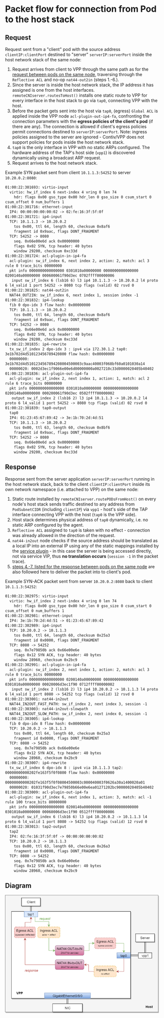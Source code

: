 # Packet flow for connection from Pod to the host stack

## Request

Request sent from a "client" pod with the source address `clientIP:clientPort`
destined to "server" `serverIP:serverPort` inside the host network stack
of the same node:

1. Request arrives from client to VPP through the same path as for
   the [request between pods on the same node][pod-to-pod-on-the-same-node],
   traversing through the `Reflective ACL` and no-op `nat44-out2in` (steps 1.-6.).
2. Since the server is inside the host network stack, the IP address it has
   assigned is one from the host interfaces. `remoteCNIserver.routesToHost()`
   installs one static route to VPP for every interface in the host stack
   to go via `tap0`,  connecting VPP with the host.
3. Before the packet gets sent into the host via `tap0`, (egress) `Global ACL`
   is applied inside the VPP node `acl-plugin-out-ip4-fa`, confronting the
   connection parameters with the **egress policies of the client's pod**
   (if there are any). The connection is allowed if client's egress policies
   permit connections destined to `serverIP:serverPort`.
   Note: ingress policies assigned to the server are ignored - Contiv/VPP
         does not support policies for pods inside the host network stack. 
4. `tap0` is the only interface in VPP with no static ARPs configured.
   The hardware address of the TAP's host side (`vpp1`) is discovered dynamically
   using a broadcast ARP request.  
5. Request arrives to the host network stack.    
 
Example SYN packet sent from client `10.1.1.3:54252` to server `10.20.0.2:8080`:
```
01:00:22:301693: virtio-input
  virtio: hw_if_index 6 next-index 4 vring 0 len 74
    hdr: flags 0x00 gso_type 0x00 hdr_len 0 gso_size 0 csum_start 0 csum_offset 0 num_buffers 1
01:00:22:301716: ethernet-input
  IP4: 00:00:00:00:00:02 -> 02:fe:16:3f:5f:0f
01:00:22:301721: ip4-input
  TCP: 10.1.1.3 -> 10.20.0.2
    tos 0x00, ttl 64, length 60, checksum 0x8af6
    fragment id 0x9aac, flags DONT_FRAGMENT
  TCP: 54252 -> 8080
    seq. 0x66e00e6d ack 0x00000000
    flags 0x02 SYN, tcp header: 40 bytes
    window 29200, checksum 0xc33d
01:00:22:301724: acl-plugin-in-ip4-fa
  acl-plugin: sw_if_index 6, next index 2, action: 2, match: acl 3 rule 0 trace_bits 00000000
  pkt info 0000000000000000 0301010a00000000 0000000000000000 0200140a00000000 000600061f90d3ec 0702ffff00000006
   input sw_if_index 6 (lsb16 6) l3 ip4 10.1.1.3 -> 10.20.0.2 l4 proto 6 l4_valid 1 port 54252 -> 8080 tcp flags (valid) 02 rsvd 0
01:00:22:301825: nat44-out2in
  NAT44_OUT2IN: sw_if_index 6, next index 1, session index -1
01:00:22:301832: ip4-lookup
  fib 0 dpo-idx 3 flow hash: 0x00000000
  TCP: 10.1.1.3 -> 10.20.0.2
    tos 0x00, ttl 64, length 60, checksum 0x8af6
    fragment id 0x9aac, flags DONT_FRAGMENT
  TCP: 54252 -> 8080
    seq. 0x66e00e6d ack 0x00000000
    flags 0x02 SYN, tcp header: 40 bytes
    window 29200, checksum 0xc33d
01:00:22:301835: ip4-rewrite
  tx_sw_if_index 2 dpo-idx 3 : ipv4 via 172.30.1.2 tap0: 3e1b702d4d510123456789420800 flow hash: 0x00000000
  00000000: 3e1b702d4d5101234567894208004500003c9aac40003f068bf60a0101030a14
  00000020: 0002d3ec1f9066e00e6d00000000a0027210c33d0000020405b40402
01:00:22:301836: acl-plugin-out-ip4-fa
  acl-plugin: sw_if_index 2, next index 1, action: 1, match: acl 2 rule 6 trace_bits 00000000
  pkt info 0000000000000000 0301010a00000000 0000000000000000 0200140a00000000 000200061f90d3ec 0502ffff00000002
   output sw_if_index 2 (lsb16 2) l3 ip4 10.1.1.3 -> 10.20.0.2 l4 proto 6 l4_valid 1 port 54252 -> 8080 tcp flags (valid) 02 rsvd 0
01:00:22:301839: tap0-output
  tap0
  IP4: 01:23:45:67:89:42 -> 3e:1b:70:2d:4d:51
  TCP: 10.1.1.3 -> 10.20.0.2
    tos 0x00, ttl 63, length 60, checksum 0x8bf6
    fragment id 0x9aac, flags DONT_FRAGMENT
  TCP: 54252 -> 8080
    seq. 0x66e00e6d ack 0x00000000
    flags 0x02 SYN, tcp header: 40 bytes
    window 29200, checksum 0xc33d
```

## Response

Response sent from the server application `serverIP:serverPort` running
in the host network stack, back to the client `clientIP:clientPort` inside its
own network namespace (i.e. attached to VPP) on the same node:

1. Static route installed by `remoteCNIserver.routePODsFromHost()` on every
   node's host stack sends traffic destined to any address from `PodSubnetCIDR`
   (including `clientIP`) via `vpp1` - host's side of the TAP interface connecting
   VPP with the host (`tap0` is the VPP side).
2. Host stack determines physical address of `tap0` dynamically, i.e. no static
   ARP configured by the agent.
3. `Reflective ACL` assigned to `tap0` is taken with no effect - connection was
   already allowed in the direction of the request.
4. `nat44-in2out` node checks if the source address should be translated
   as a local IP into an external IP using any of the static mappings installed
   by the [service plugin][services-dev-guide] - in this case the server is being
   accessed directly, not via service VIP, thus **no translation occurs**
   (`session -1` in the packet trace).
5. [steps 4.-7. listed for the response between pods on the same node][pod-to-pod-on-the-same-node]
   are also followed here to deliver the packet into to client's pod. 
    
Example SYN-ACK packet sent from server `10.20.0.2:8080` back to client
`10.1.1.3:54252`:
```
01:00:22:302975: virtio-input
  virtio: hw_if_index 2 next-index 4 vring 0 len 74
    hdr: flags 0x00 gso_type 0x00 hdr_len 0 gso_size 0 csum_start 0 csum_offset 0 num_buffers 1
01:00:22:302981: ethernet-input
  IP4: 3e:1b:70:2d:4d:51 -> 01:23:45:67:89:42
01:00:22:302989: ip4-input
  TCP: 10.20.0.2 -> 10.1.1.3
    tos 0x00, ttl 64, length 60, checksum 0x25a3
    fragment id 0x0000, flags DONT_FRAGMENT
  TCP: 8080 -> 54252
    seq. 0x7e79850b ack 0x66e00e6e
    flags 0x12 SYN ACK, tcp header: 40 bytes
    window 28960, checksum 0x2bc9
01:00:22:302991: acl-plugin-in-ip4-fa
  acl-plugin: sw_if_index 2, next index 1, action: 2, match: acl 3 rule 0 trace_bits 00000000
  pkt info 0000000000000000 0200140a00000000 0000000000000000 0301010a00000000 00020006d3ec1f90 0712ffff00000002
   input sw_if_index 2 (lsb16 2) l3 ip4 10.20.0.2 -> 10.1.1.3 l4 proto 6 l4_valid 1 port 8080 -> 54252 tcp flags (valid) 12 rsvd 0
01:00:22:303001: nat44-in2out
  NAT44_IN2OUT_FAST_PATH: sw_if_index 2, next index 3, session -1
01:00:22:303003: nat44-in2out-slowpath
  NAT44_IN2OUT_SLOW_PATH: sw_if_index 2, next index 0, session -1
01:00:22:303005: ip4-lookup
  fib 0 dpo-idx 8 flow hash: 0x00000000
  TCP: 10.20.0.2 -> 10.1.1.3
    tos 0x00, ttl 64, length 60, checksum 0x25a3
    fragment id 0x0000, flags DONT_FRAGMENT
  TCP: 8080 -> 54252
    seq. 0x7e79850b ack 0x66e00e6e
    flags 0x12 SYN ACK, tcp header: 40 bytes
    window 28960, checksum 0x2bc9
01:00:22:303007: ip4-rewrite
  tx_sw_if_index 6 dpo-idx 8 : ipv4 via 10.1.1.3 tap2: 00000000000202fe163f5f0f0800 flow hash: 0x00000000
  00000000: 00000000000202fe163f5f0f08004500003c000040003f0626a30a1400020a01
  00000020: 01031f90d3ec7e79850b66e00e6ea01271202bc90000020405b40402
01:00:22:303009: acl-plugin-out-ip4-fa
  acl-plugin: sw_if_index 6, next index 1, action: 3, match: acl -1 rule 100 trace_bits 80000000
  pkt info 0000000000000000 0200140a00000000 0000000000000000 0301010a00000000 00060006d3ec1f90 0512ffff00000006
   output sw_if_index 6 (lsb16 6) l3 ip4 10.20.0.2 -> 10.1.1.3 l4 proto 6 l4_valid 1 port 8080 -> 54252 tcp flags (valid) 12 rsvd 0
01:00:22:303013: tap2-output
  tap2
  IP4: 02:fe:16:3f:5f:0f -> 00:00:00:00:00:02
  TCP: 10.20.0.2 -> 10.1.1.3
    tos 0x00, ttl 63, length 60, checksum 0x26a3
    fragment id 0x0000, flags DONT_FRAGMENT
  TCP: 8080 -> 54252
    seq. 0x7e79850b ack 0x66e00e6e
    flags 0x12 SYN ACK, tcp header: 40 bytes
    window 28960, checksum 0x2bc9
```

## Diagram
![Pod connecting to the host stack][pod-to-host-diagram]


[pod-to-host-diagram]: pod-to-host.png
[pod-to-pod-on-the-same-node]: POD_TO_POD_SAME_NODE.md
[policies-dev-guide]: ../POLICIES.md
[services-dev-guide]: ../SERVICES.md